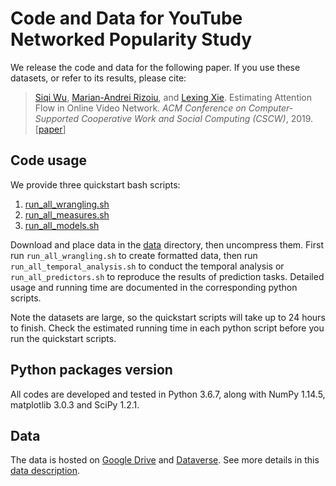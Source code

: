 
# Code and Data for YouTube Networked Popularity Study

We release the code and data for the following paper.
If you use these datasets, or refer to its results, please cite:
> [Siqi Wu](https://avalanchesiqi.github.io/), [Marian-Andrei Rizoiu](http://www.rizoiu.eu/), and [Lexing Xie](http://users.cecs.anu.edu.au/~xlx/). Estimating Attention Flow in Online Video Network. *ACM Conference on Computer-Supported Cooperative Work and Social Computing (CSCW)*, 2019. \[[paper](https://avalanchesiqi.github.io/files/cscw2019network.pdf)\]

## Code usage
We provide three quickstart bash scripts:
1. [run_all_wrangling.sh](/wrangling/run_all_wrangling.sh)
2. [run_all_measures.sh](/measures/run_all_measures.sh)
3. [run_all_models.sh](/models/run_all_models.sh)

Download and place data in the [data](/data) directory, then uncompress them.
First run `run_all_wrangling.sh` to create formatted data, then run `run_all_temporal_analysis.sh` to conduct the temporal analysis or `run_all_predictors.sh` to reproduce the results of prediction tasks.
Detailed usage and running time are documented in the corresponding python scripts.

Note the datasets are large, so the quickstart scripts will take up to 24 hours to finish.
Check the estimated running time in each python script before you run the quickstart scripts.

## Python packages version
All codes are developed and tested in Python 3.6.7, along with NumPy 1.14.5, matplotlib 3.0.3 and SciPy 1.2.1.

## Data
The data is hosted on [Google Drive](https://drive.google.com/drive/folders/19R3_2hRMVqlMGELZm47ruk8D9kqJvAmL?usp=sharing) and [Dataverse](https://dataverse.harvard.edu/dataset.xhtml?persistentId=doi:10.7910/DVN/TORICY).
See more details in this [data description](/data/README.md).